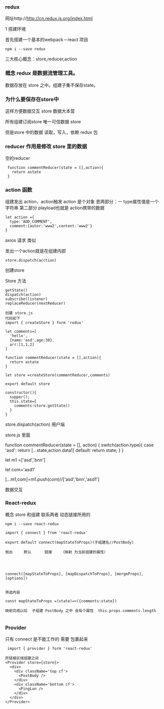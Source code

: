 ### redux

网址http://http://cn.redux.js.org/index.html

1 搭建环境

首先搭建一个基本的webpack－react 项目


```
npm i --save redux
```


三大核心概念：store,reducer,action


### 概念 redux 是数据流管理工具。

数据存放在 store 之中。组建子集不保存state。

### 为什么要保存在store中

这样方便数据交互      store 数据大本营

所有组建订阅store  唯一可信数据 store




但是store 中的数据 读取，写入，依赖 redux 包

### reducer 作用是修改 store 里的数据

空的reducer
```
 function commentReducer(state = [],action){
   return astate
 }
```
### action 函数

组建发出 action，action触发
action 是个对象 恩两部分：一 type属性值是一个字符串
第二部分 playload也就是 action携带的数据
```
let action ={
  type:'ADD_COMMENT',
  comment:{autor:'www2',content:'www2'}
}
```
axios 请求 类似

发出一个action就是在组建内部
```
store.dispatch(acction)
```



创建store

Store 方法
```
getState()
dispatch(action)
subscribe(listener)
replaceReducer(nextReducer)
```

```
创建 store.js
代码如下
import { createStore } form 'redux'

let comments=[
  'hello',
  {name:'asd',age:30},
  arr:[1,1,2]
]

function commentReducer(state = [],action){
  return astate
}

let store =createStore(commentReducer,comments)

export default store

```

```
constructor(){
  supper();
  this.state={
    comments:store.getState()
  }
}
```


store.dispatch(action) 用户端

store.js 里面

function commentReducer(state = [], action) {
  switch(action.type){
    case 'asd':
    return [...state,action.data1]
    default:
    return state;
  }
}


let m1 =['asd','bnn']

let com='asd1'

[...m1,com]=m1.push(com)//['asd','bnn','asd1']

数据交互

### React-redux

概念
store 和组建
联系两者 动态链接所用的




```
npm i --save react-redux
```


```
import { connect } from 'react-redux'

export default connect(mapStateToProps)(子组建名//PostBody)

倒出     默认      链接    （映射 为当前组建的属性）




connect([mapStateToProps], [mapDispatchToProps], [mergeProps], [options])


筛选内容

const mapStateToProps =(state)=>({comments:state})

映射完成以后  子组建 PostBody 之中 会有个属性  this.props.comments.length


```

### Provider

只有 connect 是不能工作的  需要 <Provider> </Provider> 包裹起来

```
 import { provider } form 'react-redux'

所链接区域组建之间
<Provider store={store}>
  <div>
    <div className='top cf'>
      <PostBody />
    </div>
    <div className='bottom cf'>
      <PingLun />
    </div>
  </div>  
</Provider>

```
